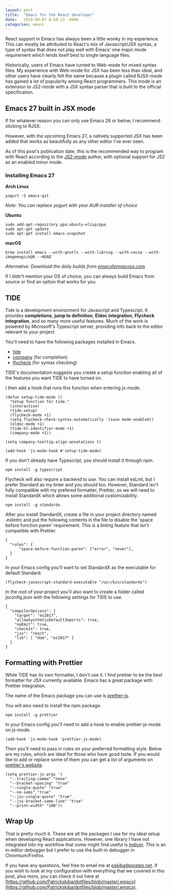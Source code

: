 ```yaml
---
layout: post
title:  "Emacs for the React developer"
date:   2019-09-07 8:59:23 -0400
categories: emacs
---
```

React support in Emacs has always been a little wonky in my experience. This can mostly be attributed to React's mix of Javascript/JSX syntax, a type of syntax that does not play well with Emacs' one major mode requirement which lends itself best to single language files. 

Historically, users of Emacs have turned to Web-mode for mixed syntax files. My experience with Web-mode for JSX has been less than ideal, and other users have clearly felt the same because a plugin called RJSX-mode has gained a lot of popularity among React programmers. This mode is an extension to JS2-mode with a JSX syntax parser that is built to the official specification. 

## Emacs 27 built in JSX mode

If for whatever reason you can only use Emacs 26 or below, I recommend sticking to RJSX. 

However, with the upcoming Emacs 27, a natively supported JSX has been added that works as beautifully as any other editor I've ever seen. 

As of this post's publication date, this is the recommended way to program with React according to the [JS2-mode](https://github.com/mooz/js2-mode) author, with optional support for JS2 as an enabled minor mode.

### Installing Emacs 27

**Arch Linux**
```
yogurt -S emacs-git
```
*Note: You can replace yogurt with your AUR installer of choice*

**Ubuntu**
```
sudo add-apt-repository ppa:ubuntu-elisp/ppa
sudo apt-get update
sudo apt-get install emacs-snapshot
```

**macOS**
```
brew install emacs --with-gnutls --with-librsvg --with-cocoa --with-imagemagick@6 --HEAD`
```
*Alternative: Download the daily builds from  [emacsformacosx.com](https://emacsformacosx.com/builds)*

If I didn't mention your OS of choice, you can always build Emacs from source or find an option that works for you.

## TIDE
Tide is a development environment for Javascript and Typescript. It provides **completions**, **jump to definition**, **Eldoc integration**, **Flycheck integration**, and so many more useful features. Much of the work is powered by Microsoft's Typescript server, providing info back to the editor relevant to your project.

You'll need to have the following packages installed in Emacs.

 - [tide](http://melpa.org/#/tide)  
 - [company](http://melpa.org/#/company) (for completion)
 - [flycheck](http://melpa.org/#/flycheck) (for syntax checking)

TIDE's documentation suggests you create a setup function enabling all of the features you want TIDE to have turned on.

I then add a hook that runs this function when entering js-mode.
```
(defun setup-tide-mode ()
  "Setup function for tide."
  (interactive)
  (tide-setup)
  (flycheck-mode +1)
  (setq flycheck-check-syntax-automatically '(save mode-enabled))
  (eldoc-mode +1)
  (tide-hl-identifier-mode +1)
  (company-mode +1))

(setq company-tooltip-align-annotations t)

(add-hook 'js-mode-hook #'setup-tide-mode)
```

If you don't already have Typescript, you should install it through npm.
```
npm install -g typescript
```

Flycheck will also require a backend to use. You can install esLint, but I prefer Standard as my linter and you should too. However, Standard isn't fully compatible with my prefered formatter, Prettier, so we will need to install StandardX which allows some additional customizability.
```
npm install -g standardx
```
After you install StandardX, create a file in your project directory named .eslintrc and put the following contents in the file to disable the 'space before function paren' requirement. This is a linting feature that isn't compatible with Prettier.

```
{
  "rules": {
      "space-before-function-paren": ["error", "never"],
  }
}
```

In your Emacs config you'll want to set StandardX as the executable for default Standard.
```
(flycheck-javascript-standard-executable "/usr/bin/standardx")
```

In the root of your project you'll also want to create a folder called jsconfig.json with the following settings for TIDE to use.

```
{
  "compilerOptions": {
    "target": "es2017",
    "allowSyntheticDefaultImports": true,
    "noEmit": true,
    "checkJs": true,
    "jsx": "react",
    "lib": [ "dom", "es2017" ]
  }
}
```


## Formatting with Prettier
While TIDE has its own formatter, I don't use it. I find prettier to be the best formatter for JSX currently available. Emacs has a great package with Prettier integration.

The name of the Emacs package you can use is [prettier-js](http://melpa.org/#/prettier-js).

You will also need to install the npm package.

```
npm install -g prettier
```

In your Emacs config you'll need to add a hook to enable prettier-js-mode on js-mode.
```
(add-hook 'js-mode-hook 'prettier-js-mode)
```

Then you'll need to pass in rules on your preferred formatting style. Below are my rules, which are ideal for those who have good taste. If you would like to add or replace some of them you can get a list of arguments on [prettier's website](https://prettier.io/docs/en/options.html).

```
(setq prettier-js-args '(
  "--trailing-comma" "none"
  "--bracket-spacing" "true"
  "--single-quote" "true"
  "--no-semi" "true"
  "--jsx-single-quote" "true"
  "--jsx-bracket-same-line" "true"
  "--print-width" "100"))
``` 

## Wrap Up
That is pretty much it. These are all the packages I use for my ideal setup when developing React applications. However, one library I have not integrated into my workflow that some might find useful is [Indium](https://indium.readthedocs.io/en/latest/). This is an in-editor debugger but I prefer to use the built-in debugger in Chromium/Firefox.

If you have any questions, feel free to email me at pskiba@posteo.net. If you wish to look at my configuration with everything that we covered in this post, plus more, you can check it out here at [https://github.com/Patrickskiba/dotfiles/blob/master/.emacs](https://github.com/Patrickskiba/dotfiles/blob/master/.emacs).
